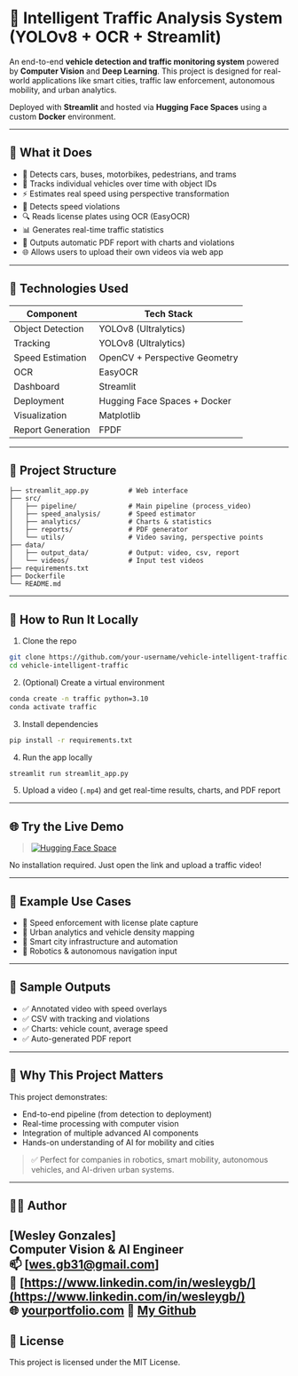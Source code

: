 # 🚦 Intelligent Traffic Analysis System (YOLOv8 + OCR + Streamlit)

An end-to-end **vehicle detection and traffic monitoring system** powered by **Computer Vision** and **Deep Learning**. This project is designed for real-world applications like smart cities, traffic law enforcement, autonomous mobility, and urban analytics.

Deployed with **Streamlit** and hosted via **Hugging Face Spaces** using a custom **Docker** environment.

---

## 📸 What it Does

- 🚗 Detects cars, buses, motorbikes, pedestrians, and trams
- 🧠 Tracks individual vehicles over time with object IDs
- ⚡ Estimates real speed using perspective transformation
- 🚨 Detects speed violations
- 🔍 Reads license plates using OCR (EasyOCR)
- 📊 Generates real-time traffic statistics
- 📄 Outputs automatic PDF report with charts and violations
- 🌐 Allows users to upload their own videos via web app

---

## 🧠 Technologies Used

| Component       | Tech Stack                        |
|----------------|------------------------------------|
| Object Detection | YOLOv8 (Ultralytics)              |
| Tracking         | YOLOv8 (Ultralytics)              |
| Speed Estimation | OpenCV + Perspective Geometry     |
| OCR              | EasyOCR                           |
| Dashboard        | Streamlit                         |
| Deployment       | Hugging Face Spaces + Docker      |
| Visualization    | Matplotlib                        |
| Report Generation| FPDF                              |

---

## 📂 Project Structure

```
├── streamlit_app.py          # Web interface
├── src/
│   ├── pipeline/             # Main pipeline (process_video)
│   ├── speed_analysis/       # Speed estimator
│   ├── analytics/            # Charts & statistics
│   ├── reports/              # PDF generator
│   └── utils/                # Video saving, perspective points
├── data/
│   ├── output_data/          # Output: video, csv, report
│   └── videos/               # Input test videos
├── requirements.txt
├── Dockerfile
└── README.md
```

---

## 🚀 How to Run It Locally

1. Clone the repo
```bash
git clone https://github.com/your-username/vehicle-intelligent-traffic.git
cd vehicle-intelligent-traffic
```

2. (Optional) Create a virtual environment
```bash
conda create -n traffic python=3.10
conda activate traffic
```

3. Install dependencies
```bash
pip install -r requirements.txt
```

4. Run the app locally
```bash
streamlit run streamlit_app.py
```

5. Upload a video (`.mp4`) and get real-time results, charts, and PDF report

---

## 🌐 Try the Live Demo

> [![Hugging Face Space](https://img.shields.io/badge/🚀%20Try%20on-Hugging%20Face-blue?logo=huggingface)](https://huggingface.co/spaces/WesleyGonzales/vehicle-intelligent-traffic)

No installation required. Just open the link and upload a traffic video!

---

## 🧪 Example Use Cases

- 🚓 Speed enforcement with license plate capture
- 🧠 Urban analytics and vehicle density mapping
- 🚦 Smart city infrastructure and automation
- 🤖 Robotics & autonomous navigation input

---

## 📄 Sample Outputs

- ✅ Annotated video with speed overlays
- ✅ CSV with tracking and violations
- ✅ Charts: vehicle count, average speed
- ✅ Auto-generated PDF report

---

## 💼 Why This Project Matters

This project demonstrates:
- End-to-end pipeline (from detection to deployment)
- Real-time processing with computer vision
- Integration of multiple advanced AI components
- Hands-on understanding of AI for mobility and cities

> ✅ Perfect for companies in robotics, smart mobility, autonomous vehicles, and AI-driven urban systems.

---

## 👨‍💻 Author

**[Wesley Gonzales]**  
Computer Vision & AI Engineer  
📫 [wes.gb31@gmail.com]  
🔗 [https://www.linkedin.com/in/wesleygb/](https://www.linkedin.com/in/wesleygb/)  
🌐 [yourportfolio.com](https://yourportfolio.com)
🤖 [My Github](https://github.com/WesleyG31)
---

## 🪪 License

This project is licensed under the MIT License.